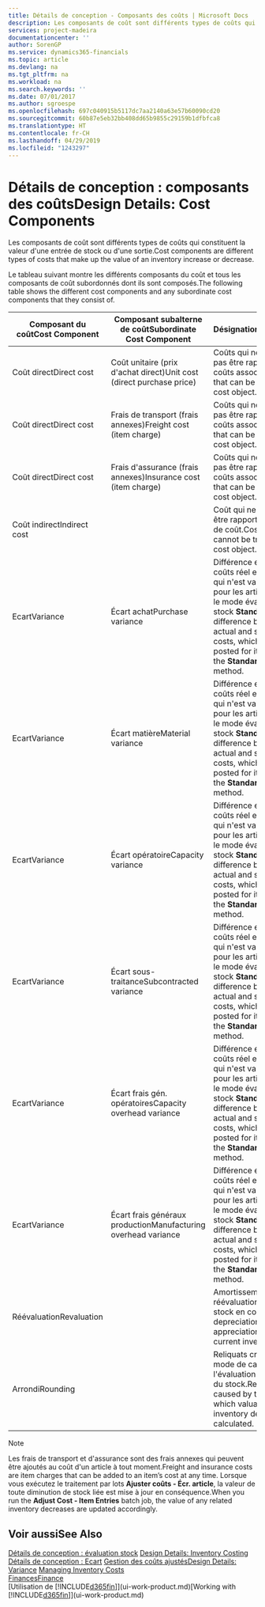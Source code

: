 ```yaml
---
title: Détails de conception - Composants des coûts | Microsoft Docs
description: Les composants de coût sont différents types de coûts qui constituent la valeur d'une entrée de stock ou d'une sortie.
services: project-madeira
documentationcenter: ''
author: SorenGP
ms.service: dynamics365-financials
ms.topic: article
ms.devlang: na
ms.tgt_pltfrm: na
ms.workload: na
ms.search.keywords: ''
ms.date: 07/01/2017
ms.author: sgroespe
ms.openlocfilehash: 697c040915b5117dc7aa2140a63e57b60090cd20
ms.sourcegitcommit: 60b87e5eb32bb408dd65b9855c29159b1dfbfca8
ms.translationtype: HT
ms.contentlocale: fr-CH
ms.lasthandoff: 04/29/2019
ms.locfileid: "1243297"
---
```

# <a name="design-details-cost-components"></a><span data-ttu-id="b6a8f-103">Détails de conception : composants des coûts</span><span class="sxs-lookup"><span data-stu-id="b6a8f-103">Design Details: Cost Components</span></span>
<span data-ttu-id="b6a8f-104">Les composants de coût sont différents types de coûts qui constituent la valeur d'une entrée de stock ou d'une sortie.</span><span class="sxs-lookup"><span data-stu-id="b6a8f-104">Cost components are different types of costs that make up the value of an inventory increase or decrease.</span></span>  

 <span data-ttu-id="b6a8f-105">Le tableau suivant montre les différents composants du coût et tous les composants de coût subordonnés dont ils sont composés.</span><span class="sxs-lookup"><span data-stu-id="b6a8f-105">The following table shows the different cost components and any subordinate cost components that they consist of.</span></span>  

|<span data-ttu-id="b6a8f-106">Composant du coût</span><span class="sxs-lookup"><span data-stu-id="b6a8f-106">Cost Component</span></span>|<span data-ttu-id="b6a8f-107">Composant subalterne de coût</span><span class="sxs-lookup"><span data-stu-id="b6a8f-107">Subordinate Cost Component</span></span>|<span data-ttu-id="b6a8f-108">Désignation</span><span class="sxs-lookup"><span data-stu-id="b6a8f-108">Description</span></span>|  
|--------------------|--------------------------------|---------------------------------------|  
|<span data-ttu-id="b6a8f-109">Coût direct</span><span class="sxs-lookup"><span data-stu-id="b6a8f-109">Direct cost</span></span>|<span data-ttu-id="b6a8f-110">Coût unitaire (prix d'achat direct)</span><span class="sxs-lookup"><span data-stu-id="b6a8f-110">Unit cost (direct purchase price)</span></span>|<span data-ttu-id="b6a8f-111">Coûts qui ne peuvent pas être rapportés à des coûts associés.</span><span class="sxs-lookup"><span data-stu-id="b6a8f-111">Cost that can be traced to a cost object.</span></span>|  
|<span data-ttu-id="b6a8f-112">Coût direct</span><span class="sxs-lookup"><span data-stu-id="b6a8f-112">Direct cost</span></span>|<span data-ttu-id="b6a8f-113">Frais de transport (frais annexes)</span><span class="sxs-lookup"><span data-stu-id="b6a8f-113">Freight cost (item charge)</span></span>|<span data-ttu-id="b6a8f-114">Coûts qui ne peuvent pas être rapportés à des coûts associés.</span><span class="sxs-lookup"><span data-stu-id="b6a8f-114">Cost that can be traced to a cost object.</span></span>|  
|<span data-ttu-id="b6a8f-115">Coût direct</span><span class="sxs-lookup"><span data-stu-id="b6a8f-115">Direct cost</span></span>|<span data-ttu-id="b6a8f-116">Frais d'assurance (frais annexes)</span><span class="sxs-lookup"><span data-stu-id="b6a8f-116">Insurance cost (item charge)</span></span>|<span data-ttu-id="b6a8f-117">Coûts qui ne peuvent pas être rapportés à des coûts associés.</span><span class="sxs-lookup"><span data-stu-id="b6a8f-117">Cost that can be traced to a cost object.</span></span>|  
|<span data-ttu-id="b6a8f-118">Coût indirect</span><span class="sxs-lookup"><span data-stu-id="b6a8f-118">Indirect cost</span></span>||<span data-ttu-id="b6a8f-119">Coût qui ne peut pas être rapporté à un objet de coût.</span><span class="sxs-lookup"><span data-stu-id="b6a8f-119">Cost that cannot be traced to a cost object.</span></span>|  
|<span data-ttu-id="b6a8f-120">Ecart</span><span class="sxs-lookup"><span data-stu-id="b6a8f-120">Variance</span></span>|<span data-ttu-id="b6a8f-121">Écart achat</span><span class="sxs-lookup"><span data-stu-id="b6a8f-121">Purchase variance</span></span>|<span data-ttu-id="b6a8f-122">Différence entre les coûts réel et standard, qui n'est validée que pour les articles utilisant le mode évaluation stock **Standard**.</span><span class="sxs-lookup"><span data-stu-id="b6a8f-122">The difference between actual and standard costs, which is only posted for items using the **Standard** costing method.</span></span>|  
|<span data-ttu-id="b6a8f-123">Ecart</span><span class="sxs-lookup"><span data-stu-id="b6a8f-123">Variance</span></span>|<span data-ttu-id="b6a8f-124">Écart matière</span><span class="sxs-lookup"><span data-stu-id="b6a8f-124">Material variance</span></span>|<span data-ttu-id="b6a8f-125">Différence entre les coûts réel et standard, qui n'est validée que pour les articles utilisant le mode évaluation stock **Standard**.</span><span class="sxs-lookup"><span data-stu-id="b6a8f-125">The difference between actual and standard costs, which is only posted for items using the **Standard** costing method.</span></span>|  
|<span data-ttu-id="b6a8f-126">Ecart</span><span class="sxs-lookup"><span data-stu-id="b6a8f-126">Variance</span></span>|<span data-ttu-id="b6a8f-127">Écart opératoire</span><span class="sxs-lookup"><span data-stu-id="b6a8f-127">Capacity variance</span></span>|<span data-ttu-id="b6a8f-128">Différence entre les coûts réel et standard, qui n'est validée que pour les articles utilisant le mode évaluation stock **Standard**.</span><span class="sxs-lookup"><span data-stu-id="b6a8f-128">The difference between actual and standard costs, which is only posted for items using the **Standard** costing method.</span></span>|  
|<span data-ttu-id="b6a8f-129">Ecart</span><span class="sxs-lookup"><span data-stu-id="b6a8f-129">Variance</span></span>|<span data-ttu-id="b6a8f-130">Écart sous-traitance</span><span class="sxs-lookup"><span data-stu-id="b6a8f-130">Subcontracted variance</span></span>|<span data-ttu-id="b6a8f-131">Différence entre les coûts réel et standard, qui n'est validée que pour les articles utilisant le mode évaluation stock **Standard**.</span><span class="sxs-lookup"><span data-stu-id="b6a8f-131">The difference between actual and standard costs, which is only posted for items using the **Standard** costing method.</span></span>|  
|<span data-ttu-id="b6a8f-132">Ecart</span><span class="sxs-lookup"><span data-stu-id="b6a8f-132">Variance</span></span>|<span data-ttu-id="b6a8f-133">Écart frais gén. opératoires</span><span class="sxs-lookup"><span data-stu-id="b6a8f-133">Capacity overhead variance</span></span>|<span data-ttu-id="b6a8f-134">Différence entre les coûts réel et standard, qui n'est validée que pour les articles utilisant le mode évaluation stock **Standard**.</span><span class="sxs-lookup"><span data-stu-id="b6a8f-134">The difference between actual and standard costs, which is only posted for items using the **Standard** costing method.</span></span>|  
|<span data-ttu-id="b6a8f-135">Ecart</span><span class="sxs-lookup"><span data-stu-id="b6a8f-135">Variance</span></span>|<span data-ttu-id="b6a8f-136">Écart frais généraux production</span><span class="sxs-lookup"><span data-stu-id="b6a8f-136">Manufacturing overhead variance</span></span>|<span data-ttu-id="b6a8f-137">Différence entre les coûts réel et standard, qui n'est validée que pour les articles utilisant le mode évaluation stock **Standard**.</span><span class="sxs-lookup"><span data-stu-id="b6a8f-137">The difference between actual and standard costs, which is only posted for items using the **Standard** costing method.</span></span>|  
|<span data-ttu-id="b6a8f-138">Réévaluation</span><span class="sxs-lookup"><span data-stu-id="b6a8f-138">Revaluation</span></span>||<span data-ttu-id="b6a8f-139">Amortissement ou réévaluation de la valeur stock en cours.</span><span class="sxs-lookup"><span data-stu-id="b6a8f-139">A depreciation or appreciation of the current inventory value.</span></span>|  
|<span data-ttu-id="b6a8f-140">Arrondi</span><span class="sxs-lookup"><span data-stu-id="b6a8f-140">Rounding</span></span>||<span data-ttu-id="b6a8f-141">Reliquats créés par le mode de calcul de l'évaluation des sorties du stock.</span><span class="sxs-lookup"><span data-stu-id="b6a8f-141">Residuals caused by the way in which valuation of inventory decreases are calculated.</span></span>|  

> [!NOTE]  
>  <span data-ttu-id="b6a8f-142">Les frais de transport et d'assurance sont des frais annexes qui peuvent être ajoutés au coût d'un article à tout moment.</span><span class="sxs-lookup"><span data-stu-id="b6a8f-142">Freight and insurance costs are item charges that can be added to an item’s cost at any time.</span></span> <span data-ttu-id="b6a8f-143">Lorsque vous exécutez le traitement par lots **Ajuster coûts - Écr. article**, la valeur de toute diminution de stock liée est mise à jour en conséquence.</span><span class="sxs-lookup"><span data-stu-id="b6a8f-143">When you run the **Adjust Cost - Item Entries** batch job, the value of any related inventory decreases are updated accordingly.</span></span>  

## <a name="see-also"></a><span data-ttu-id="b6a8f-144">Voir aussi</span><span class="sxs-lookup"><span data-stu-id="b6a8f-144">See Also</span></span>  
 <span data-ttu-id="b6a8f-145">[Détails de conception : évaluation stock](design-details-inventory-costing.md) </span><span class="sxs-lookup"><span data-stu-id="b6a8f-145">[Design Details: Inventory Costing](design-details-inventory-costing.md) </span></span>  
 <span data-ttu-id="b6a8f-146">[Détails de conception : Ecart](design-details-variance.md) [Gestion des coûts ajustés](finance-manage-inventory-costs.md)</span><span class="sxs-lookup"><span data-stu-id="b6a8f-146">[Design Details: Variance](design-details-variance.md) [Managing Inventory Costs](finance-manage-inventory-costs.md)</span></span>  
 [<span data-ttu-id="b6a8f-147">Finances</span><span class="sxs-lookup"><span data-stu-id="b6a8f-147">Finance</span></span>](finance.md)  
 <span data-ttu-id="b6a8f-148">[Utilisation de [!INCLUDE[d365fin](includes/d365fin_md.md)]](ui-work-product.md)</span><span class="sxs-lookup"><span data-stu-id="b6a8f-148">[Working with [!INCLUDE[d365fin](includes/d365fin_md.md)]](ui-work-product.md)</span></span>  
